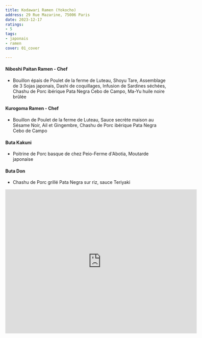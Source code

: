 ```yaml
---
title: Kodawari Ramen (Yokocho)
address: 29 Rue Mazarine, 75006 Paris
date: 2023-12-17
ratings:
- 5
tags:
- japonais
- ramen
cover: 01_cover

---
```


#### Niboshi Paitan Ramen - Chef
- Bouillon épais de Poulet de la ferme de Luteau, Shoyu Tare, Assemblage de 3 Sojas japonais, Dashi de coquillages, Infusion de Sardines séchées, Chashu de Porc ibérique Pata Negra Cebo de Campo, Ma-Yu huile noire brûlée

#### Kurogoma Ramen - Chef
- Bouillon de Poulet de la ferme de Luteau, Sauce secrète maison au Sésame Noir, Ail et Gingembre, Chashu de Porc ibérique Pata Negra Cebo de Campo

#### Buta Kakuni
- Poitrine de Porc basque de chez Peio-Ferme d'Abotia, Moutarde japonaise

#### Buta Don
- Chashu de Porc grillé Pata Negra sur riz, sauce Teriyaki 

<div align="center">
    <div class="map-responsive">
        <iframe src="https://www.google.com/maps/embed?pb=!1m18!1m12!1m3!1d2625.187367238675!2d2.3355286774794783!3d48.854637400969224!2m3!1f0!2f0!3f0!3m2!1i1024!2i768!4f13.1!3m3!1m2!1s0x47e671d8cee50be3%3A0xe73cffb0381b3105!2sKodawari%20Ramen%20(Yokoch%C5%8D)!5e0!3m2!1sfr!2sfr!4v1702845117318!5m2!1sfr!2sfr" width="600" height="450" style="border:0;" allowfullscreen="" loading="lazy" referrerpolicy="no-referrer-when-downgrade"></iframe>
    </div>
</div>

